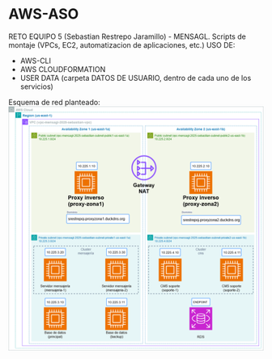 # AWS-ASO
RETO EQUIPO 5 (Sebastian Restrepo Jaramillo) - MENSAGL. Scripts de montaje (VPCs, EC2, automatizacion de aplicaciones, etc.)
USO DE:
- AWS-CLI
- AWS CLOUDFORMATION
- USER DATA (carpeta DATOS DE USUARIO, dentro de cada uno de los servicios)

Esquema de red planteado:
![Esquema de red](https://github.com/srestrepoj01/mensagl/blob/main/ESQUEMA-RED/esquema-srestrepoj.drawio.png?raw=true)
